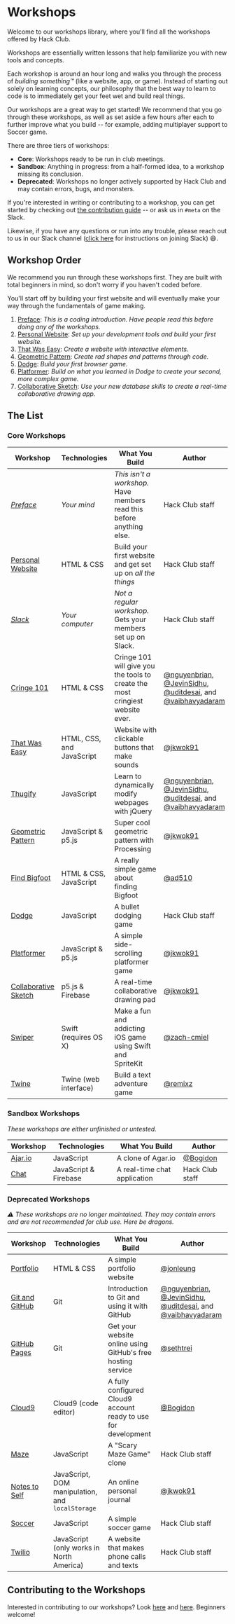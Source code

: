 # Workshops

Welcome to our workshops library, where you'll find all the workshops offered by Hack Club.

Workshops are essentially written lessons that help familiarize you with new tools and concepts.

Each workshop is around an hour long and walks you through the process of _building something™_ (like a website, app, or game). Instead of starting out solely on learning concepts, our philosophy that the best way to learn to code is to immediately get your feet wet and build real things.

Our workshops are a great way to get started! We recommend that you go through these workshops, as well as set aside a few hours after each to further improve what you build -- for example, adding multiplayer support to Soccer game.

There are three tiers of workshops:

- **Core**: Workshops ready to be run in club meetings.
- **Sandbox**: Anything in progress: from a half-formed idea, to a workshop missing its conclusion.
- **Deprecated**: Workshops no longer actively supported by Hack Club and may contain errors, bugs, and monsters.

If you're interested in writing or contributing to a workshop, you can get started by checking out [the contribution guide](CONTRIBUTING.md) -- or ask us in `#meta` on the Slack.

Likewise, if you have any questions or run into any trouble, please reach out to us in our Slack channel ([click here][slack] for instructions on joining Slack) :smile:.

## Workshop Order

We recommend you run through these workshops first. They are built with total beginners in mind, so don't worry if you haven't coded before.

You'll start off by building your first website and will eventually make your way through the fundamentals of game making.

1. [Preface][preface]: _This is a coding introduction. Have people read this before doing any of the workshops._
2. [Personal Website][personal_website]: _Set up your development tools and build your first website._
3. [That Was Easy][that_was_easy]: _Create a website with interactive elements._
4. [Geometric Pattern][geometric_pattern]: _Create rad shapes and patterns through code._
5. [Dodge][dodge]: _Build your first browser game._
6. [Platformer][platformer]: _Build on what you learned in Dodge to create your second, more complex game._
7. [Collaborative Sketch][collaborative_sketch]: _Use your new database skills to create a real-time collaborative drawing app._

## The List

### Core Workshops

| Workshop                                     | Technologies                             | What You Build                                                                   | Author                                                                                                                 |
| ------------------------------------------   | ---------------------------------------- | -------------------------------------------------------------------------------- | ---------------------------------------------------------------------------------------------------------------------- |
| _[Preface][preface]_                         | _Your mind_                              | _This isn't a workshop._ Have members read this before anything else.            | Hack Club staff                                                                                                        |
| [Personal Website][personal_website]         | HTML & CSS                               | Build your first website and get set up on _all the things_                      | Hack Club staff                                                                                                        |
| _[Slack][slack]_                             | _Your computer_                          | _Not a regular workshop._ Gets your members set up on Slack.                     | Hack Club staff                                                                                                        |
| [Cringe 101][cringe_101]                     | HTML & CSS                               | Cringe 101 will give you the tools to create the most cringiest website ever.    | [@nguyenbrian][nguyenbrian], [@JevinSidhu][JevinSidhu], [@uditdesai][uditdesai], and [@vaibhavyadaram][vaibhavyadaram] |
| [That Was Easy][that_was_easy]               | HTML, CSS, and JavaScript                | Website with clickable buttons that make sounds                                  | [@jkwok91][jkwok91]                                                                                                    |
| [Thugify][thugify]                           | JavaScript                               | Learn to dynamically modify webpages with jQuery                                 | [@nguyenbrian][nguyenbrian], [@JevinSidhu][JevinSidhu], [@uditdesai][uditdesai], and [@vaibhavyadaram][vaibhavyadaram] |
| [Geometric Pattern][geometric_pattern]       | JavaScript & p5.js                       | Super cool geometric pattern with Processing                                     | [@jkwok91][jkwok91]                                                                                                    |
| [Find Bigfoot][find_bigfoot]                 | HTML & CSS, JavaScript                   | A really simple game about finding Bigfoot                                       | [@ad510][ad510]                                                                                                        |
| [Dodge][dodge]                               | JavaScript                               | A bullet dodging game                                                            | Hack Club staff                                                                                                        |
| [Platformer][platformer]                     | JavaScript & p5.js                       | A simple side-scrolling platformer game                                          | [@jkwok91][jkwok91]                                                                                                    |
| [Collaborative Sketch][collaborative_sketch] | p5.js & Firebase                         | A real-time collaborative drawing pad                                            | [@jkwok91][jkwok91]                                                                                                    |
| [Swiper][swiper]                             | Swift (requires OS X)                    | Make a fun and addicting iOS game using Swift and SpriteKit                      | [@zach-cmiel][zachcmiel]                                                                                               |
| [Twine][twine]                               | Twine (web interface)                    | Build a text adventure game                                                      | [@remixz][remixz]                                                                                                      |

### Sandbox Workshops

_These workshops are either unfinished or untested._

| Workshop                                   | Technologies                             | What You Build                                                                   | Author                                                                                                                 |
| ------------------------------------------ | ---------------------------------------- | -------------------------------------------------------------------------------- | ---------------------------------------------------------------------------------------------------------------------- |
| [Ajar.io][ajar]                            | JavaScript                               | A clone of Agar.io                                                               | [@Bogidon][Bogidon]                                                                                                    |
| [Chat][chat]                               | JavaScript & Firebase                    | A real-time chat application                                                     | Hack Club staff                                                                                                        |

### Deprecated Workshops

_:warning: These workshops are no longer maintained. They may contain errors and are not recommended for club use. Here be dragons._

| Workshop                                   | Technologies                                     | What You Build                                                                   | Author                                                                                                                 |
| ------------------------------------------ | -------------------------------------------      | -------------------------------------------------------------------------------- | ---------------------------------------------------------------------------------------------------------------------- |
| [Portfolio][portfolio]                     | HTML & CSS                                       | A simple portfolio website                                                       | [@jonleung][jonleung]                                                                                                  |
| [Git and GitHub][git_and_github]           | Git                                              | Introduction to Git and using it with GitHub                                     | [@nguyenbrian][nguyenbrian], [@JevinSidhu][JevinSidhu], [@uditdesai][uditdesai], and [@vaibhavyadaram][vaibhavyadaram] |
| [GitHub Pages][github_pages]               | Git                                              | Get your website online using GitHub's free hosting service                      | [@sethtrei][sethtrei]                                                                                                  |
| [Cloud9][cloud9]                           | Cloud9 (code editor)                             | A fully configured Cloud9 account ready to use for development                   | [@Bogidon][Bogidon]                                                                                                    |
| [Maze][maze]                               | JavaScript                               | A "Scary Maze Game" clone                                                        | Hack Club staff                                                                                                                |
| [Notes to Self][notes_to_self]             | JavaScript, DOM manipulation, and `localStorage` | An online personal journal                                                       | [@jkwok91][jkwok91]                                                                                                    |
| [Soccer][soccer]                           | JavaScript                               | A simple  soccer game                                                            | Hack Club staff                                                                                                        |
| [Twilio][twilio]                           | JavaScript (only works in North America)         | A website that makes phone calls and texts                                       | Hack Club staff                                                                                                        |

[Bogidon]: https://github.com/Bogidon
[nguyenbrian]: https://github.com/nguyenbrian
[JevinSidhu]: https://github.com/JevinSidhu
[uditdesai]: https://github.com/uditdesai
[vaibhavyadaram]: https://github.com/vaibhavyadaram
[sethtrei]: https://github.com/sethtrei
[zachcmiel]: https://github.com/zach-cmiel
[ad510]: https://github.com/ad510
[remixz]: https://github.com/remixz
[jkwok91]: https://github.com/jkwok91
[jonleung]: https://github.com/jonleung

## Contributing to the Workshops

Interested in contributing to our workshops? Look [here](GUIDELINES.md) and [here](CONTRIBUTING.md). Beginners welcome!

[ajar]: ajar/
[chat]: chat/
[cloud9]: cloud9/
[collaborative_sketch]: collaborative_sketch/
[cringe_101]: cringe_101/
[dodge]: dodge/
[find_bigfoot]: find_bigfoot/
[geometric_pattern]: geometric_pattern/
[git_and_github]: git_and_github/
[github_pages]: github_pages/
[maze]: maze/
[notes_to_self]: notes_to_self/
[personal_website]: personal_website/
[platformer]: platformer/
[portfolio]: portfolio/
[preface]: PREFACE.md
[slack]: slack/
[soccer]: soccer/
[swiper]: swiper/
[that_was_easy]: that_was_easy/
[thugify]: thugify/
[twilio]: twilio/
[twine]: twine/
